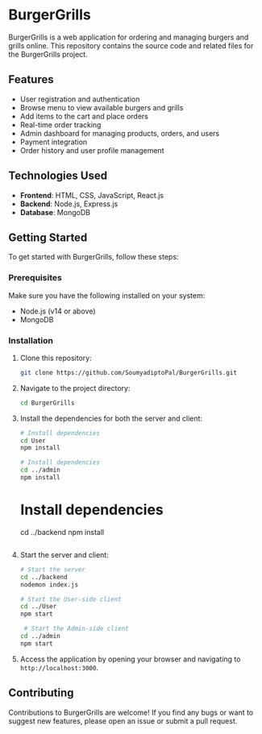 # BurgerGrills

BurgerGrills is a web application for ordering and managing burgers and grills online. This repository contains the source code and related files for the BurgerGrills project.

## Features

- User registration and authentication
- Browse menu to view available burgers and grills
- Add items to the cart and place orders
- Real-time order tracking
- Admin dashboard for managing products, orders, and users
- Payment integration
- Order history and user profile management

## Technologies Used

- **Frontend**: HTML, CSS, JavaScript, React.js
- **Backend**: Node.js, Express.js
- **Database**: MongoDB

## Getting Started

To get started with BurgerGrills, follow these steps:

### Prerequisites

Make sure you have the following installed on your system:

- Node.js (v14 or above)
- MongoDB

### Installation

1. Clone this repository:

   ```bash
   git clone https://github.com/SoumyadiptoPal/BurgerGrills.git
   ```

2. Navigate to the project directory:

   ```bash
   cd BurgerGrills
   ```

3. Install the dependencies for both the server and client:

   ```bash
   # Install dependencies
   cd User
   npm install
   
   # Install dependencies
   cd ../admin
   npm install
   ```
    # Install dependencies
   cd ../backend
   npm install
   ```

5. Start the server and client:

   ```bash
   # Start the server
   cd ../backend
   nodemon index.js
   
   # Start the User-side client
   cd ../User
   npm start
   
    # Start the Admin-side client
   cd ../admin
   npm start
   ```

6. Access the application by opening your browser and navigating to `http://localhost:3000`.

## Contributing

Contributions to BurgerGrills are welcome! If you find any bugs or want to suggest new features, please open an issue or submit a pull request.

